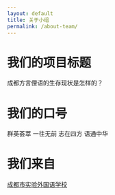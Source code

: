 ```yaml
---
layout: default
title: 关于小组
permalink: /about-team/
---
```


# **我们的项目标题**

成都方言俚语的生存现状是怎样的？

# **我们的口号**

群英荟萃  一往无前  志在四方  语通中华

# **我们来自**

[成都市实验外国语学校](http://www.cefls.cn/ "我们的母校")
